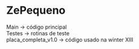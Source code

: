 # ZePequeno

Main -> código principal                                 
Testes -> rotinas de teste                            
placa_completa_v1.0 -> código usado na winter XIII
